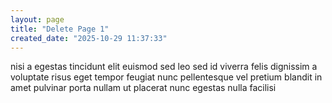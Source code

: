 ```yaml
---
layout: page
title: "Delete Page 1"
created_date: "2025-10-29 11:37:33"
---
```


nisi a egestas tincidunt elit euismod sed leo sed id viverra felis dignissim a voluptate risus eget tempor feugiat nunc pellentesque vel pretium blandit in amet pulvinar porta nullam ut placerat nunc egestas nulla facilisi 
